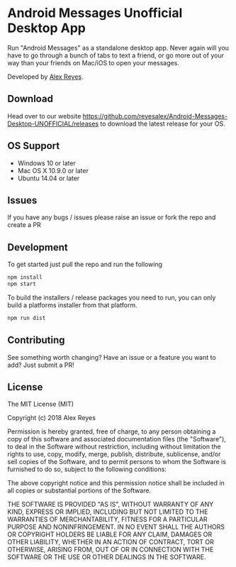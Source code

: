 # Android Messages Unofficial Desktop App

Run "Android Messages" as a standalone desktop app.  Never again will you have to go through a bunch of tabs to text a friend, or go more out of your way than your friends on Mac/iOS to open your messages.

Developed by [Alex Reyes][1].

[1]: https://www.alexreyes.xyz

Download
---------
Head over to our website https://github.com/reyesalex/Android-Messages-Desktop-UNOFFICIAL/releases to download the latest release for your OS.

OS Support
------------

* Windows 10 or later
* Mac OS X 10.9.0 or later
* Ubuntu 14.04 or later

Issues
-------
If you have any bugs / issues please raise an
issue or fork the repo and create a PR

Development
-----------

To get started just pull the repo and run the following

```bash
npm install
npm start
```

To build the installers / release packages you need to run, you can only build a platforms installer from that platform.
```bash
npm run dist
```

Contributing
------------

See something worth changing? Have an issue or a feature you want to add? Just submit a PR!

License
-------

The MIT License (MIT)

Copyright (c) 2018 Alex Reyes

Permission is hereby granted, free of charge, to any person obtaining a copy of
this software and associated documentation files (the "Software"), to deal in
the Software without restriction, including without limitation the rights to
use, copy, modify, merge, publish, distribute, sublicense, and/or sell copies of
the Software, and to permit persons to whom the Software is furnished to do so,
subject to the following conditions:

The above copyright notice and this permission notice shall be included in all
copies or substantial portions of the Software.

THE SOFTWARE IS PROVIDED "AS IS", WITHOUT WARRANTY OF ANY KIND, EXPRESS OR
IMPLIED, INCLUDING BUT NOT LIMITED TO THE WARRANTIES OF MERCHANTABILITY, FITNESS
FOR A PARTICULAR PURPOSE AND NONINFRINGEMENT. IN NO EVENT SHALL THE AUTHORS OR
COPYRIGHT HOLDERS BE LIABLE FOR ANY CLAIM, DAMAGES OR OTHER LIABILITY, WHETHER
IN AN ACTION OF CONTRACT, TORT OR OTHERWISE, ARISING FROM, OUT OF OR IN
CONNECTION WITH THE SOFTWARE OR THE USE OR OTHER DEALINGS IN THE SOFTWARE.

